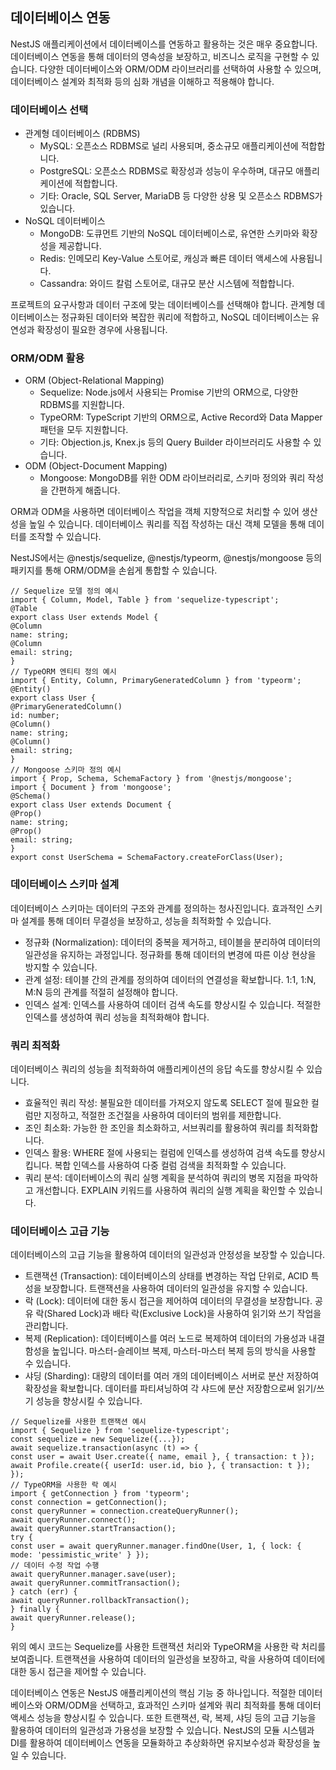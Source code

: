<h2>데이터베이스 연동</h2>
<p>NestJS 애플리케이션에서 데이터베이스를 연동하고 활용하는 것은 매우 중요합니다. 데이터베이스 연동을 통해 데이터의 영속성을 보장하고, 비즈니스 로직을 구현할 수 있습니다. 다양한 데이터베이스와 ORM/ODM 라이브러리를 선택하여 사용할 수 있으며, 데이터베이스 설계와 최적화 등의 심화 개념을 이해하고 적용해야 합니다.</p>
<h3>데이터베이스 선택</h3>
<ul>
  <li>관계형 데이터베이스 (RDBMS)
    <ul>
      <li>MySQL: 오픈소스 RDBMS로 널리 사용되며, 중소규모 애플리케이션에 적합합니다.</li>
      <li>PostgreSQL: 오픈소스 RDBMS로 확장성과 성능이 우수하며, 대규모 애플리케이션에 적합합니다.</li>
      <li>기타: Oracle, SQL Server, MariaDB 등 다양한 상용 및 오픈소스 RDBMS가 있습니다.</li>
    </ul>
  </li>
  <li>NoSQL 데이터베이스
    <ul>
      <li>MongoDB: 도큐먼트 기반의 NoSQL 데이터베이스로, 유연한 스키마와 확장성을 제공합니다.</li>
      <li>Redis: 인메모리 Key-Value 스토어로, 캐싱과 빠른 데이터 액세스에 사용됩니다.</li>
      <li>Cassandra: 와이드 칼럼 스토어로, 대규모 분산 시스템에 적합합니다.</li>
    </ul>
  </li>
</ul>
<p>프로젝트의 요구사항과 데이터 구조에 맞는 데이터베이스를 선택해야 합니다. 관계형 데이터베이스는 정규화된 데이터와 복잡한 쿼리에 적합하고, NoSQL 데이터베이스는 유연성과 확장성이 필요한 경우에 사용됩니다.</p>
<h3>ORM/ODM 활용</h3>
<ul>
  <li>ORM (Object-Relational Mapping)
    <ul>
      <li>Sequelize: Node.js에서 사용되는 Promise 기반의 ORM으로, 다양한 RDBMS를 지원합니다.</li>
      <li>TypeORM: TypeScript 기반의 ORM으로, Active Record와 Data Mapper 패턴을 모두 지원합니다.</li>
      <li>기타: Objection.js, Knex.js 등의 Query Builder 라이브러리도 사용할 수 있습니다.</li>
    </ul>
  </li>
  <li>ODM (Object-Document Mapping)
    <ul>
      <li>Mongoose: MongoDB를 위한 ODM 라이브러리로, 스키마 정의와 쿼리 작성을 간편하게 해줍니다.</li>
    </ul>
  </li>
</ul>
<p>ORM과 ODM을 사용하면 데이터베이스 작업을 객체 지향적으로 처리할 수 있어 생산성을 높일 수 있습니다. 데이터베이스 쿼리를 직접 작성하는 대신 객체 모델을 통해 데이터를 조작할 수 있습니다.</p>
<p>NestJS에서는 @nestjs/sequelize, @nestjs/typeorm, @nestjs/mongoose 등의 패키지를 통해 ORM/ODM을 손쉽게 통합할 수 있습니다.</p>
<pre><code class="language-typescript">// Sequelize 모델 정의 예시
import { Column, Model, Table } from 'sequelize-typescript';
@Table
export class User extends Model {
@Column
name: string;
@Column
email: string;
}
// TypeORM 엔티티 정의 예시
import { Entity, Column, PrimaryGeneratedColumn } from 'typeorm';
@Entity()
export class User {
@PrimaryGeneratedColumn()
id: number;
@Column()
name: string;
@Column()
email: string;
}
// Mongoose 스키마 정의 예시
import { Prop, Schema, SchemaFactory } from '@nestjs/mongoose';
import { Document } from 'mongoose';
@Schema()
export class User extends Document {
@Prop()
name: string;
@Prop()
email: string;
}
export const UserSchema = SchemaFactory.createForClass(User);
</code></pre>
<h3>데이터베이스 스키마 설계</h3>
<p>데이터베이스 스키마는 데이터의 구조와 관계를 정의하는 청사진입니다. 효과적인 스키마 설계를 통해 데이터 무결성을 보장하고, 성능을 최적화할 수 있습니다.</p>
<ul>
  <li>정규화 (Normalization): 데이터의 중복을 제거하고, 테이블을 분리하여 데이터의 일관성을 유지하는 과정입니다. 정규화를 통해 데이터의 변경에 따른 이상 현상을 방지할 수 있습니다.</li>
  <li>관계 설정: 테이블 간의 관계를 정의하여 데이터의 연결성을 확보합니다. 1:1, 1:N, M:N 등의 관계를 적절히 설정해야 합니다.</li>
  <li>인덱스 설계: 인덱스를 사용하여 데이터 검색 속도를 향상시킬 수 있습니다. 적절한 인덱스를 생성하여 쿼리 성능을 최적화해야 합니다.</li>
</ul>
<h3>쿼리 최적화</h3>
<p>데이터베이스 쿼리의 성능을 최적화하여 애플리케이션의 응답 속도를 향상시킬 수 있습니다.</p>
<ul>
  <li>효율적인 쿼리 작성: 불필요한 데이터를 가져오지 않도록 SELECT 절에 필요한 컬럼만 지정하고, 적절한 조건절을 사용하여 데이터의 범위를 제한합니다.</li>
  <li>조인 최소화: 가능한 한 조인을 최소화하고, 서브쿼리를 활용하여 쿼리를 최적화합니다.</li>
  <li>인덱스 활용: WHERE 절에 사용되는 컬럼에 인덱스를 생성하여 검색 속도를 향상시킵니다. 복합 인덱스를 사용하여 다중 컬럼 검색을 최적화할 수 있습니다.</li>
  <li>쿼리 분석: 데이터베이스의 쿼리 실행 계획을 분석하여 쿼리의 병목 지점을 파악하고 개선합니다. EXPLAIN 키워드를 사용하여 쿼리의 실행 계획을 확인할 수 있습니다.</li>
</ul>
<h3>데이터베이스 고급 기능</h3>
<p>데이터베이스의 고급 기능을 활용하여 데이터의 일관성과 안정성을 보장할 수 있습니다.</p>
<ul>
  <li>트랜잭션 (Transaction): 데이터베이스의 상태를 변경하는 작업 단위로, ACID 특성을 보장합니다. 트랜잭션을 사용하여 데이터의 일관성을 유지할 수 있습니다.</li>
  <li>락 (Lock): 데이터에 대한 동시 접근을 제어하여 데이터의 무결성을 보장합니다. 공유 락(Shared Lock)과 배타 락(Exclusive Lock)을 사용하여 읽기와 쓰기 작업을 관리합니다.</li>
  <li>복제 (Replication): 데이터베이스를 여러 노드로 복제하여 데이터의 가용성과 내결함성을 높입니다. 마스터-슬레이브 복제, 마스터-마스터 복제 등의 방식을 사용할 수 있습니다.</li>
  <li>샤딩 (Sharding): 대량의 데이터를 여러 개의 데이터베이스 서버로 분산 저장하여 확장성을 확보합니다. 데이터를 파티셔닝하여 각 샤드에 분산 저장함으로써 읽기/쓰기 성능을 향상시킬 수 있습니다.</li>
</ul>
<pre><code class="language-typescript">// Sequelize를 사용한 트랜잭션 예시
import { Sequelize } from 'sequelize-typescript';
const sequelize = new Sequelize({...});
await sequelize.transaction(async (t) => {
const user = await User.create({ name, email }, { transaction: t });
await Profile.create({ userId: user.id, bio }, { transaction: t });
});
// TypeORM을 사용한 락 예시
import { getConnection } from 'typeorm';
const connection = getConnection();
const queryRunner = connection.createQueryRunner();
await queryRunner.connect();
await queryRunner.startTransaction();
try {
const user = await queryRunner.manager.findOne(User, 1, { lock: { mode: 'pessimistic_write' } });
// 데이터 수정 작업 수행
await queryRunner.manager.save(user);
await queryRunner.commitTransaction();
} catch (err) {
await queryRunner.rollbackTransaction();
} finally {
await queryRunner.release();
}
</code></pre>
<p>위의 예시 코드는 Sequelize를 사용한 트랜잭션 처리와 TypeORM을 사용한 락 처리를 보여줍니다. 트랜잭션을 사용하여 데이터의 일관성을 보장하고, 락을 사용하여 데이터에 대한 동시 접근을 제어할 수 있습니다.</p>
<p>데이터베이스 연동은 NestJS 애플리케이션의 핵심 기능 중 하나입니다. 적절한 데이터베이스와 ORM/ODM을 선택하고, 효과적인 스키마 설계와 쿼리 최적화를 통해 데이터 액세스 성능을 향상시킬 수 있습니다. 또한 트랜잭션, 락, 복제, 샤딩 등의 고급 기능을 활용하여 데이터의 일관성과 가용성을 보장할 수 있습니다. NestJS의 모듈 시스템과 DI를 활용하여 데이터베이스 연동을 모듈화하고 추상화하면 유지보수성과 확장성을 높일 수 있습니다.</p>